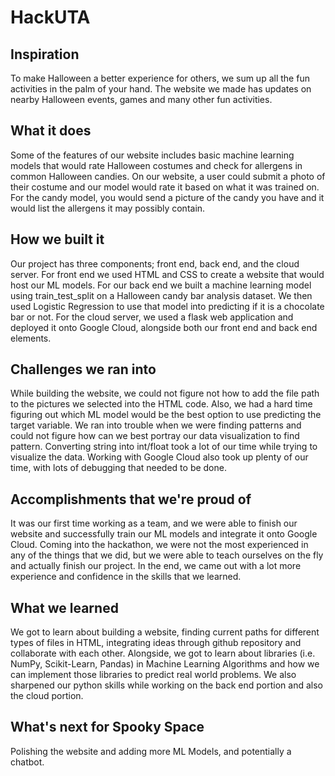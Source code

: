 # HackUTA
## Inspiration

To make Halloween a better experience for others, we sum up all the fun activities in the palm of your hand. The website we made has updates on nearby Halloween events, games and many other fun activities. 


## What it does

Some of the features of our website includes basic machine learning models that would rate Halloween costumes  and check for allergens in common Halloween candies. On our website, a user could submit a photo of their costume and our model would rate it based on what it was trained on. For the candy model, you would send a picture of the candy you have and it would list the allergens it may possibly contain. 

## How we built it

Our project has three components; front end, back end, and the cloud server.  For front end we used HTML and CSS to create a website that would host our ML models. For our back end we built a machine learning model using train_test_split on a Halloween candy bar analysis dataset. We then used Logistic Regression to use that model into predicting if it is a chocolate bar or not. For the cloud server, we used a flask web application and deployed it onto Google Cloud, alongside both our front end and back end elements.

## Challenges we ran into

While building the website, we could not figure not how to add the file path to the pictures we selected into the HTML code. Also, we had a hard time figuring out which ML model would be the best option to use predicting the target variable. We ran into trouble when we were finding patterns and could not figure how can we best portray our data visualization to find pattern. Converting string into int/float took a lot of our time while trying to visualize the data. Working with Google Cloud also took up plenty of our time, with lots of debugging that needed to be done.



## Accomplishments that we're proud of

It was our first time working as a team, and we were able to finish our website and successfully train our ML models and integrate it onto Google Cloud.  Coming into the hackathon, we were not the most experienced in any of the things that we did, but we were able to teach ourselves on the fly and actually finish our project. In the end, we came out with a lot more experience and confidence in the skills that we learned.

## What we learned

We got to learn about building a website, finding current paths for different types of files in HTML, integrating ideas through github repository and collaborate with each other. Alongside, we got to learn about libraries (i.e. NumPy, Scikit-Learn, Pandas) in Machine Learning Algorithms and how we can implement those libraries to predict real world problems. We also sharpened our python skills while working on the back end portion and also the cloud portion. 


## What's next for Spooky Space

Polishing the website and adding more ML Models, and potentially a chatbot. 

